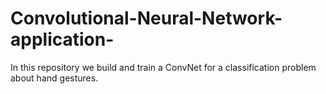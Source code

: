 # Convolutional-Neural-Network-application-
In this repository we build and train a ConvNet  for a classification problem about hand gestures.
